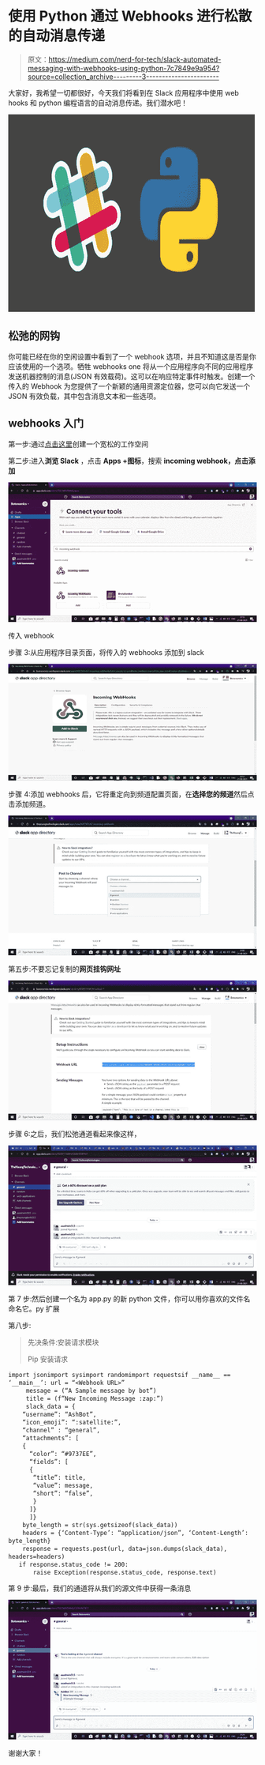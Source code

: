 # 使用 Python 通过 Webhooks 进行松散的自动消息传递

> 原文：<https://medium.com/nerd-for-tech/slack-automated-messaging-with-webhooks-using-python-7c7849e9a954?source=collection_archive---------3----------------------->

大家好，我希望一切都很好，今天我们将看到在 Slack 应用程序中使用 web hooks 和 python 编程语言的自动消息传递。我们潜水吧！

![](img/f74c54e851b8d4234a19fab2173c59e4.png)

## 松弛的网钩

你可能已经在你的空闲设置中看到了一个 webhook 选项，并且不知道这是否是你应该使用的一个选项。牺牲 webhooks one 将从一个应用程序向不同的应用程序发送机器控制的消息(JSON 有效载荷)。这可以在响应特定事件时触发。创建一个传入的 Webhook 为您提供了一个新颖的通用资源定位器，您可以向它发送一个 JSON 有效负载，其中包含消息文本和一些选项。

## webhooks 入门

第一步:通过[点击这里](https://slack.com/get-started#/create)创建一个宽松的工作空间

第二步:进入**浏览 Slack** ，点击 **Apps +图标**，搜索 **incoming webhook，**点击**添加**

![](img/182c943a7a6287f8e93f6faeb0d8232b.png)

传入 webhook

步骤 3:从应用程序目录页面，将传入的 webhooks 添加到 slack

![](img/32b56a2ca15f04727c38542d53a015dc.png)

步骤 4:添加 webhooks 后，它将重定向到频道配置页面，在**选择您的频道**然后点击添加频道。

![](img/e528f40ebf84450904869688a33d467c.png)

第五步:不要忘记复制的**网页挂钩网址**

![](img/0bbbce98cfd53d0c61ebd44d987521b3.png)

步骤 6:之后，我们松弛通道看起来像这样，

![](img/b245d0946cf017e948882fd757c356f6.png)

第 7 步:然后创建一个名为 app.py 的新 python 文件，你可以用你喜欢的文件名命名它。py 扩展

第八步:

> 先决条件:安装请求模块
> 
> Pip 安装请求

```
import jsonimport sysimport randomimport requestsif __name__ == ‘__main__’: url = “<Webhook URL>”
     message = (“A Sample message by bot”)
     title = (f”New Incoming Message :zap:”)
     slack_data = {
    “username”: “AshBot”,
    “icon_emoji”: “:satellite:”,
    “channel” : “general”,
    “attachments”: [
    {
      “color”: “#9737EE”,
      “fields”: [
      {
       “title”: title,
       “value”: message,
       “short”: “false”,
       }
      ]}
      ]}
    byte_length = str(sys.getsizeof(slack_data))
    headers = {‘Content-Type’: “application/json”, ‘Content-Length’:     byte_length}
    response = requests.post(url, data=json.dumps(slack_data),    headers=headers)
   if response.status_code != 200:
       raise Exception(response.status_code, response.text)
```

第 9 步:最后，我们的通道将从我们的源文件中获得一条消息

![](img/72bf41c0aadbf63e429aa628e79e002c.png)

谢谢大家！
